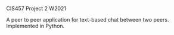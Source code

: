 CIS457 Project 2 W2021

A peer to peer application for text-based chat between two peers. Implemented in Python.